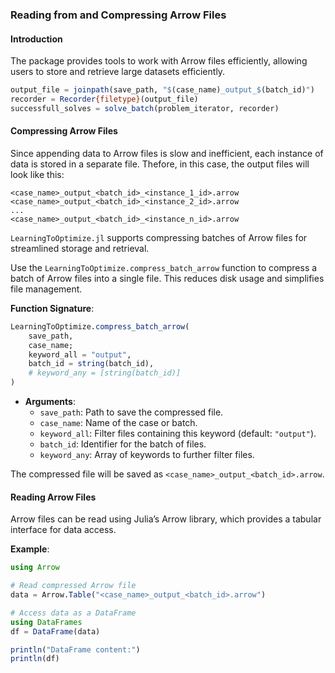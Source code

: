### **Reading from and Compressing Arrow Files**

#### **Introduction**
The package provides tools to work with Arrow files efficiently, allowing users to store and retrieve large datasets efficiently.

```julia
output_file = joinpath(save_path, "$(case_name)_output_$(batch_id)")
recorder = Recorder{filetype}(output_file)
successfull_solves = solve_batch(problem_iterator, recorder)
```

#### **Compressing Arrow Files**

Since appending data to Arrow files is slow and inefficient, 
each instance of data is stored in a separate file. Thefore, in this case, the output files will look like this:

```
<case_name>_output_<batch_id>_<instance_1_id>.arrow
<case_name>_output_<batch_id>_<instance_2_id>.arrow
...
<case_name>_output_<batch_id>_<instance_n_id>.arrow
```

`LearningToOptimize.jl` supports compressing batches of Arrow files for streamlined storage and retrieval.

Use the `LearningToOptimize.compress_batch_arrow` function to compress a batch of Arrow files into a single file. This reduces disk usage and simplifies file management.

**Function Signature**:
```julia
LearningToOptimize.compress_batch_arrow(
    save_path,
    case_name;
    keyword_all = "output",
    batch_id = string(batch_id),
    # keyword_any = [string(batch_id)]
)
```

- **Arguments**:
  - `save_path`: Path to save the compressed file.
  - `case_name`: Name of the case or batch.
  - `keyword_all`: Filter files containing this keyword (default: `"output"`).
  - `batch_id`: Identifier for the batch of files.
  - `keyword_any`: Array of keywords to further filter files.

The compressed file will be saved as `<case_name>_output_<batch_id>.arrow`.


#### **Reading Arrow Files**
Arrow files can be read using Julia’s Arrow library, which provides a tabular interface for data access.

**Example**:
```julia
using Arrow

# Read compressed Arrow file
data = Arrow.Table("<case_name>_output_<batch_id>.arrow")

# Access data as a DataFrame
using DataFrames
df = DataFrame(data)

println("DataFrame content:")
println(df)
```
